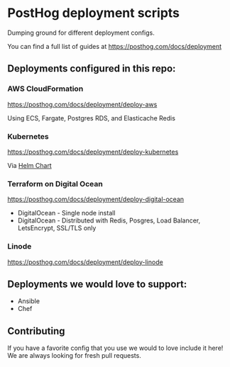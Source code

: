 # PostHog deployment scripts

Dumping ground for different deployment configs.

You can find a full list of guides at https://posthog.com/docs/deployment

## Deployments configured in this repo:

### AWS CloudFormation

https://posthog.com/docs/deployment/deploy-aws

Using ECS, Fargate, Postgres RDS, and Elasticache Redis

### Kubernetes

https://posthog.com/docs/deployment/deploy-kubernetes

Via [Helm Chart](https://github.com/PostHog/charts)

### Terraform on Digital Ocean

https://posthog.com/docs/deployment/deploy-digital-ocean

- DigitalOcean - Single node install
- DigitalOcean - Distributed with Redis, Posgres, Load Balancer, LetsEncrypt, SSL/TLS only

### Linode

https://posthog.com/docs/deployment/deploy-linode


## Deployments we would love to support:

- Ansible
- Chef

## Contributing

If you have a favorite config that you use we would to love include it here! We are always looking for fresh pull requests.
